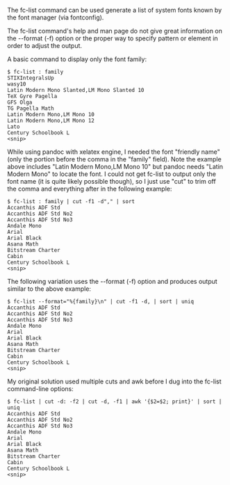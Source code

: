 The fc-list command can be used generate a list of system fonts known by the font manager (via fontconfig).

The fc-list command's help and man page do not give great information on the --format (-f) option or the proper way to specify pattern or element in order to adjust the output.

A basic command to display only the font family:

```
$ fc-list : family
STIXIntegralsUp
wasy10
Latin Modern Mono Slanted,LM Mono Slanted 10
TeX Gyre Pagella
GFS Olga
TG Pagella Math
Latin Modern Mono,LM Mono 10
Latin Modern Mono,LM Mono 12
Lato
Century Schoolbook L
<snip>
```

While using pandoc with xelatex engine, I needed the font "friendly name" (only the portion before the comma in the "family" field). Note the example above includes "Latin Modern Mono,LM Mono 10" but pandoc needs "Latin Modern Mono" to locate the font. I could not get fc-list to output only the font name (it is quite likely possible though), so I just use "cut" to trim off the comma and everything after in the following example:
```
$ fc-list : family | cut -f1 -d"," | sort
Accanthis ADF Std
Accanthis ADF Std No2
Accanthis ADF Std No3
Andale Mono
Arial
Arial Black
Asana Math
Bitstream Charter
Cabin
Century Schoolbook L
<snip>
```


The following variation uses the --format (-f) option and produces output similar to the above example:
```
$ fc-list --format="%{family}\n" | cut -f1 -d, | sort | uniq
Accanthis ADF Std
Accanthis ADF Std No2
Accanthis ADF Std No3
Andale Mono
Arial
Arial Black
Asana Math
Bitstream Charter
Cabin
Century Schoolbook L
<snip>
```

My original solution used multiple cuts and awk before I dug into the fc-list command-line options:

```
$ fc-list | cut -d: -f2 | cut -d, -f1 | awk '{$2=$2; print}' | sort | uniq
Accanthis ADF Std
Accanthis ADF Std No2
Accanthis ADF Std No3
Andale Mono
Arial 
Arial Black
Asana Math
Bitstream Charter
Cabin 
Century Schoolbook L
<snip>
```
